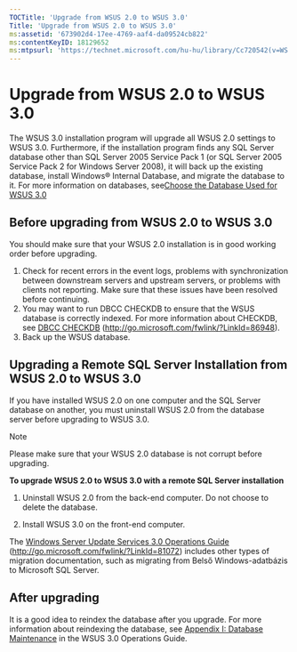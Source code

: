 ```yaml
---
TOCTitle: 'Upgrade from WSUS 2.0 to WSUS 3.0'
Title: 'Upgrade from WSUS 2.0 to WSUS 3.0'
ms:assetid: '673902d4-17ee-4769-aaf4-da09524cb822'
ms:contentKeyID: 18129652
ms:mtpsurl: 'https://technet.microsoft.com/hu-hu/library/Cc720542(v=WS.10)'
---
```


Upgrade from WSUS 2.0 to WSUS 3.0
=================================

The WSUS 3.0 installation program will upgrade all WSUS 2.0 settings to WSUS 3.0. Furthermore, if the installation program finds any SQL Server database other than SQL Server 2005 Service Pack 1 (or SQL Server 2005 Service Pack 2 for Windows Server 2008), it will back up the existing database, install Windows® Internal Database, and migrate the database to it. For more information on databases, see[Choose the Database Used for WSUS 3.0](https://technet.microsoft.com/6f51cae4-4b1e-4a4b-81ef-cc92dd3644fd)

Before upgrading from WSUS 2.0 to WSUS 3.0
------------------------------------------

You should make sure that your WSUS 2.0 installation is in good working order before upgrading.

1.  Check for recent errors in the event logs, problems with synchronization between downstream servers and upstream servers, or problems with clients not reporting. Make sure that these issues have been resolved before continuing.
2.  You may want to run DBCC CHECKDB to ensure that the WSUS database is correctly indexed. For more information about CHECKDB, see [DBCC CHECKDB](http://go.microsoft.com/fwlink/?linkid=86948) (http://go.microsoft.com/fwlink/?LinkId=86948).
3.  Back up the WSUS database.

Upgrading a Remote SQL Server Installation from WSUS 2.0 to WSUS 3.0
--------------------------------------------------------------------

If you have installed WSUS 2.0 on one computer and the SQL Server database on another, you must uninstall WSUS 2.0 from the database server before upgrading to WSUS 3.0.

> [!Note]  
> Please make sure that your WSUS 2.0 database is not corrupt before upgrading. 

**To upgrade WSUS 2.0 to WSUS 3.0 with a remote SQL Server installation**
1.  Uninstall WSUS 2.0 from the back-end computer. Do not choose to delete the database.

2.  Install WSUS 3.0 on the front-end computer.

The [Windows Server Update Services 3.0 Operations Guide](http://go.microsoft.com/fwlink/?linkid=81072) (http://go.microsoft.com/fwlink/?LinkId=81072) includes other types of migration documentation, such as migrating from Belső Windows-adatbázis to Microsoft SQL Server.

After upgrading
---------------

It is a good idea to reindex the database after you upgrade. For more information about reindexing the database, see [Appendix I: Database Maintenance](https://technet.microsoft.com/e787794b-4f09-4d01-ae4e-5983ea7634f9) in the WSUS 3.0 Operations Guide.
